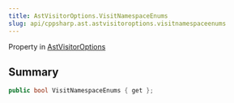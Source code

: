 ```yaml
---
title: AstVisitorOptions.VisitNamespaceEnums
slug: api/cppsharp.ast.astvisitoroptions.visitnamespaceenums
---
```

Property in [AstVisitorOptions](/api/cppsharp/ast/astvisitoroptions)

## Summary



```csharp
public bool VisitNamespaceEnums { get };
```

